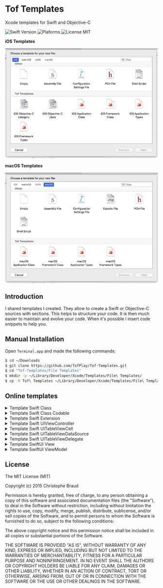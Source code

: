# Tof Templates
Xcode templates for Swift and Objective-C

![Swift Version](https://img.shields.io/badge/Swift-4.0-orange.svg)
![Plaforms](https://img.shields.io/badge/Platform-iOS%20|%20macOS-lightgrey.svg)
![License MIT](https://img.shields.io/badge/License-MIT-lightgrey.svg) 

**iOS Templates**

![](https://raw.githubusercontent.com/TofPlay/Tof-Templates/master/Images/Tof-Templates-iOS.png)

**macOS Templates**

![](https://raw.githubusercontent.com/TofPlay/Tof-Templates/master/Images/Tof-Templates-macOS.png)

## Introduction

I shared templates I created. They allow to create a Swift or Objective-C sources with sections. This helps to structure your code. It is then much easier to maintain and evolve your code. When it's possible I insert code snippets to help you.

## Manual Installation 
Open `Terminal.app` and made the following commands:
```bash
$ cd ~/Downloads
$ git clone https://github.com/TofPlay/Tof-Templates.git
$ cd "Tof-Templates/File Templates"
$ mkdir -p ~/Library/Developer/Xcode/Templates/File\ Templates/
$ cp -R Tof\ Templates ~/Library/Developer/Xcode/Templates/File\ Templates/
``` 

## Online templates

<details>
<summary>Template Swift Class</summary>

```swift
// MARK: -
// MARK: <#class#>
// MARK: -
public class <#class#> {
  // MARK: -
  // MARK: Public access
  // MARK: -
  
  // MARK: -> Public enums
  
  // MARK: -> Public structs
  
  // MARK: -> Public class
  
  // MARK: -> Public type alias 
  
  // MARK: -> Public static properties
  
  // MARK: -> Public properties
  
  // MARK: -> Public class methods
  
  // MARK: -> Public init methods
  
  // MARK: -> Public operators

  // MARK: -> Public methods
    
  // MARK: -
  // MARK: Internal access (aka public for current module)
  // MARK: -
  
  // MARK: -> Internal enums
  
  // MARK: -> Internal structs
  
  // MARK: -> Internal class
  
  // MARK: -> Internal type alias 
  
  // MARK: -> Internal static properties
  
  // MARK: -> Internal properties

  // MARK: -> Internal class methods
  
  // MARK: -> Internal operators

  // MARK: -> Internal methods
  
  // MARK: -
  // MARK: Private access
  // MARK: -
  
  // MARK: -> Private enums
  
  // MARK: -> Private structs
  
  // MARK: -> Private class
  
  // MARK: -> Private type alias 

  // MARK: -> Private static properties

  // MARK: -> Private properties

  // MARK: -> Private class methods
  
  // MARK: -> Private init methods
  
  // MARK: -> Private operators

  // MARK: -> Private methods
}
```
</details>

<details>
<summary>Template Swift Class Codable</summary>

```swift
// MARK: -
// MARK: <#class#>
// MARK: -
public class <#class#>: Codable {
    // MARK: -
    // MARK: Public access
    // MARK: -
    
    // MARK: -> Public enums
    
    public enum CodingKeys: String, CodingKey {
        case <#property#>
    }
    
    // MARK: -> Public structs
    
    // MARK: -> Public class
    
    // MARK: -> Public type alias
    
    // MARK: -> Public static properties
    
    // MARK: -> Public properties
    
    public var <#property#>:<#type#> = <#default value#>
    
    // MARK: -> Public class methods
    
    // MARK: -> Public init methods
    
    public init() {}
    
    // MARK: -> Public methods
    
    // MARK: -> Public protocol Encodable
    
    public func encode(to pEncoder: Encoder) throws {
        var lContainer = pEncoder.container(keyedBy: CodingKeys.self)
        
        try lContainer.encode(<#property#>, forKey: .<#property#>)
    }
    
    // MARK: -> Public protocol Decodable
    
    public required init(from pDecoder: Decoder) throws {
        if let lContainer = try? pDecoder.container(keyedBy: CodingKeys.self) {
            var lInvalidFields:[String] = []
            
            // Required
            if let l<#property#> = try? lContainer.decode(String.self, forKey: .<#property#>) {
                id = l<#property#>
            } else {
                lInvalidFields.append(CodingKeys.<#property#>.stringValue)
            }
            
            if lInvalidFields.isEmpty == false {
                print("⚠️ \(Swift.type(of: self)): invalid fields: [\(lInvalidFields.joined(separator: ","))]")
            }
        } else {
            print("⚠️ \(type(of: self)): invalid json")
        }
    }

    // MARK: -
    // MARK: Internal access (aka public for current module)
    // MARK: -
    
    // MARK: -> Internal enums
    
    // MARK: -> Internal structs
    
    // MARK: -> Internal class
    
    // MARK: -> Internal type alias
    
    // MARK: -> Internal static properties
    
    // MARK: -> Internal properties
    
    // MARK: -> Internal class methods
    
    // MARK: -> Internal init methods
    
    // MARK: -> Internal operators
    
    // MARK: -> Internal methods
    
    // MARK: -
    // MARK: Private access
    // MARK: -
    
    // MARK: -> Private enums
    
    // MARK: -> Private structs
    
    // MARK: -> Private class
    
    // MARK: -> Private type alias
    
    // MARK: -> Private static properties
    
    // MARK: -> Private properties
    
    // MARK: -> Private class methods
    
    // MARK: -> Private init methods
    
    // MARK: -> Private operators
    
    // MARK: -> Private methods
    
}
```
</details>

<details>
<summary>Template Swift Extension</summary>

```swift
// MARK: -
// MARK: NSObject extension
// MARK: -
 extension NSObject {
  // MARK: -
  // MARK: Public access
  // MARK: -
  
  // MARK: -> Public enums
  
  // MARK: -> Public structs
  
  // MARK: -> Public class
  
  // MARK: -> Public type alias 
  
  // MARK: -> Public static properties
  
  // MARK: -> Public properties
  
  // MARK: -> Public class methods
  
  // MARK: -> Public init methods
  
  // MARK: -> Public operators
  
  // MARK: -> Public methods
  
  // MARK: -
  // MARK: Internal access (aka public for current module)
  // MARK: -
  
  // MARK: -> Internal enums
  
  // MARK: -> Internal structs
  
  // MARK: -> Internal class
  
  // MARK: -> Internal type alias 
  
  // MARK: -> Internal static properties
  
  // MARK: -> Internal properties
  
  // MARK: -> Internal class methods
  
  // MARK: -> Internal init methods
  
  // MARK: -> Internal operators

  // MARK: -> Internal methods
  
  // MARK: -
  // MARK: Private access
  // MARK: -
  
  // MARK: -> Private enums
  
  // MARK: -> Private structs
  
  // MARK: -> Private class
  
  // MARK: -> Private type alias 

  // MARK: -> Private static properties

  // MARK: -> Private properties
  
  // MARK: -> Private class methods
  
  // MARK: -> Private init methods
  
  // MARK: -> Private operators

  // MARK: -> Private methods
}
```
</details>

<details>
<summary>Template Swift UIViewController</summary>

```swift
import UIKit

// MARK: -
// MARK: <#class#>
// MARK: -
public class  <#class#>: UIViewController {
  // MARK: -
  // MARK: Interface
  // MARK: -
  
  // MARK: Interface Builder properties
  
  // MARK: Interface Builder actions
  
  // MARK: Interface navigation
  
  //public override func prepare(for pSegue: UIStoryboardSegue, sender pSender: Any?) {
  //  if pSegue.identifier == "<#segue name#>" {
  //    if let l<#View Controller#> = pSegue.destination as? <#View Controller#> {
  //      // Set public properties of view controller
  //    }
  //  } else if pSegue.identifier == "<#segue name#>" {
  //    if let l<#View Controller#> = pSegue.destination as? <#View Controller#> {
  //      // Set public properties of view controller
  //    }
  //  }
  //}
  
  // MARK: Interface notifications
  
  ////@objc public func notification<#notification name#>(_ pNotification: NSNotification) {
  //  if pNotification.object is <#type#> {
  //    // <#notification code#>
  //  }
  //}
  
  // MARK: Interface class override UIViewController
  
  // Called after the controller's view is loaded into memory.
  public override func viewDidLoad() {
    super.viewDidLoad()
    // Do any additional setup after loading the view
  }
  
  // Notifies the view controller that its view is about to be added to a view hierarchy.
  //public override func viewWillAppear(_ pAnimated: Bool) {
  //  super.viewWillAppear(pAnimated)
  //}
  
  // Notifies the view controller that its view was added to a view hierarchy.
  //public override func viewDidAppear(_ pAnimated: Bool) {
  //  super.viewDidAppear(pAnimated)
  //}
  
  // Notifies the view controller that its view is about to be removed from a view hierarchy.
  //public override func viewWillDisappear(_ pAnimated: Bool) {
  //  super.viewWillDisappear(pAnimated)
  //}
  
  // Notifies the view controller that its view was removed from a view hierarchy.
  //public override func viewDidDisappear(_ pAnimated: Bool) {
  //  super.viewDidDisappear(pAnimated)
  //}

  public override func didReceiveMemoryWarning() {
    super.didReceiveMemoryWarning()
    // Dispose of any resources that can be recreated.
  }
  
  // MARK: -
  // MARK: Public access
  // MARK: -
  
  // MARK: -> Public enums
  
  // MARK: -> Public structs
  
  // MARK: -> Public class
  
  // MARK: -> Public type alias 
  
  // MARK: -> Public static properties
  
  // MARK: -> Public properties
  
  // MARK: -> Public class methods
  
  // MARK: -> Public init methods
  
  // MARK: -> Public operators

  // MARK: -> Public methods
    
  // MARK: -
  // MARK: Internal access (aka public for current module)
  // MARK: -
  
  // MARK: -> Internal enums
  
  // MARK: -> Internal structs
  
  // MARK: -> Internal class
  
  // MARK: -> Internal type alias 
  
  // MARK: -> Internal static properties
  
  // MARK: -> Internal properties
  
  // MARK: -> Internal class methods
  
  // MARK: -> Internal operators

  // MARK: -> Internal methods

  // MARK: -
  // MARK: Private access
  // MARK: -
  
  // MARK: -> Private enums
  
  // MARK: -> Private structs
  
  // MARK: -> Private class
  
  // MARK: -> Private type alias 

  // MARK: -> Private static properties

  // MARK: -> Private properties

  // MARK: -> Private class methods
  
  // MARK: -> Private init methods
  
  // MARK: -> Private operators

  // MARK: -> Private methods
}
```
</details>

<details>
<summary>Template Swift UITableViewCell</summary>

```swift
// MARK: -
// MARK: <#class#>
// MARK: -
public class <#class#> : UITableViewCell {
    // MARK: -
    // MARK: Public access
    // MARK: -
    
    // MARK: -> Public properties
    
    @IBOutlet weak var lbl<#label#>: UILabel!
    
    // MARK: -> Public class methods
    
    // MARK: -> Public init methods
    
    // MARK: -> Public methods
}
```
</details>

<details>
<summary>Template Swift UITableViewDataSource</summary>

```swift
// MARK: -
// MARK: Interface implementation protocol UITableViewDataSource
// MARK: -
extension <#class#>: UITableViewDataSource {

    public func numberOfSections(in tableView: UITableView) -> Int {
        return 1
    }
    
    public func tableView(_ tableView: UITableView, numberOfRowsInSection section: Int) -> Int {
        return items.count
    }
    
    public func tableView(_ tableView: UITableView, cellForRowAt pIndexPath: IndexPath) -> UITableViewCell {
        let lItem = items[pIndexPath.row]
        
        guard let lRet = tableView.dequeueReusableCell(withIdentifier: “<“#cel identifier#>, for: pIndexPath) as? HTAFormListCell else {
            return UITableViewCell()
        }
        
        lRet.lbl<#label#>.textColor = UIColor(named: “<#asset color#>”)
        lRet.lbl<#label#>.text = lItem.value

        lRet.backgroundColor = UIColor(named: “<#asset color#>”)
        
        return lRet
    }
}
```
</details>

<details>
<summary>Template Swift UITableViewDelegate</summary>

```swift
// MARK: -
// MARK: Interface implementation protocol UITableViewDelegate
// MARK: -
extension <#class#>: UITableViewDelegate {

    public func tableView(_ tableView: UITableView, heightForRowAt pIndexPath: IndexPath) -> CGFloat {
        return <#cell height#>
    }

    public func tableView(_ pTableView: UITableView, willDisplay cell: UITableViewCell, forRowAt pIndexPath: IndexPath) {
    }

    public func tableView(_ pTableView: UITableView, didSelectRowAt pIndexPath: IndexPath) {
    }

    public func tableView(_ tableView: UITableView, didDeselectRowAt pIndexPath: IndexPath) {
    }

}
```
</details>

<details>
<summary>Template SwiftUI View</summary>

```swift
// MARK: -
// MARK: <#view name#>
// MARK: -
public struct <#view name#>: View {
  // MARK: -
  // MARK: Parameters
  // MARK: -

  // MARK: -> Parameters constantes
  
  public let <#property#>: <#type#>

  // MARK: -> Parameters binding objects

  @Binding public var <#property#>: <#type#>

  // MARK: -> Parameters closures

  public let <#closure#>: <#closure type#>
  
  // MARK: -
  // MARK: Public access
  // MARK: -
  
  // MARK: -> Public enums
  
  // MARK: -> Public structs
  
  // MARK: -> Public class
  
  // MARK: -> Public type alias 
  
  public typealias <#closure type#> = <#closure declaration#>
  
  // MARK: -> Public static methods
  
  // MARK: -> Public init methods
  
  // MARK: -> Public methods
  
  // MARK: -
  // MARK: Private section
  // MARK: -

  // MARK: -> Private environment objects

  // MARK: -> Private StateObject 

  // MARK: -> Private State 

  // MARK: -> Private constantes

  // MARK: -> Private properties

  // MARK: -> Private methods

  // MARK: -
  // MARK: Body
  // MARK: -

  public var body: some View {
      VStack {
      	  Text(“Hello World!”)   
      }
  }
}
```
</details>

<details>
<summary>Template SwiftUI ViewModel</summary>

```swift
// MARK: -
// MARK: <#class#>VM
// MARK: -
public class <#class#>VM: ObservableObject {
  // MARK: -
  // MARK: Public access
  // MARK: -
  
  // MARK: -> Public enums
  
  // MARK: -> Public structs
  
  // MARK: -> Public class
  
  // MARK: -> Public type alias 

  // MARK: -> Public published properties

  @Published public var <#property#>:<#type#> = <#value#>

  // MARK: -> Public static methods
  
  // MARK: -> Public init methods
  
  // MARK: -> Public methods

  // MARK: -
  // MARK: Private access
  // MARK: -
  
  // MARK: -> Private enums
  
  // MARK: -> Private structs
  
  // MARK: -> Private class
  
  // MARK: -> Private type alias 

  // MARK: -> Private static properties

  // MARK: -> Private properties

  // MARK: -> Private class methods
  
  // MARK: -> Private init methods
  
  // MARK: -> Private operators

  // MARK: -> Private methods

  // MARK: -
  // MARK: Dummy datas
  // MARK: -
    
  public class Dummy {
        
        public static var <#one instance#>: <#class#>VM {
            return <#class#>VM()
        }
  }
}
```
</details>

## License
The MIT License (MIT)

Copyright (c) 2015 Christophe Braud

Permission is hereby granted, free of charge, to any person obtaining a copy
of this software and associated documentation files (the "Software"), to deal
in the Software without restriction, including without limitation the rights
to use, copy, modify, merge, publish, distribute, sublicense, and/or sell
copies of the Software, and to permit persons to whom the Software is
furnished to do so, subject to the following conditions:

The above copyright notice and this permission notice shall be included in all
copies or substantial portions of the Software.

THE SOFTWARE IS PROVIDED "AS IS", WITHOUT WARRANTY OF ANY KIND, EXPRESS OR
IMPLIED, INCLUDING BUT NOT LIMITED TO THE WARRANTIES OF MERCHANTABILITY,
FITNESS FOR A PARTICULAR PURPOSE AND NONINFRINGEMENT. IN NO EVENT SHALL THE
AUTHORS OR COPYRIGHT HOLDERS BE LIABLE FOR ANY CLAIM, DAMAGES OR OTHER
LIABILITY, WHETHER IN AN ACTION OF CONTRACT, TORT OR OTHERWISE, ARISING FROM,
OUT OF OR IN CONNECTION WITH THE SOFTWARE OR THE USE OR OTHER DEALINGS IN THE
SOFTWARE.
